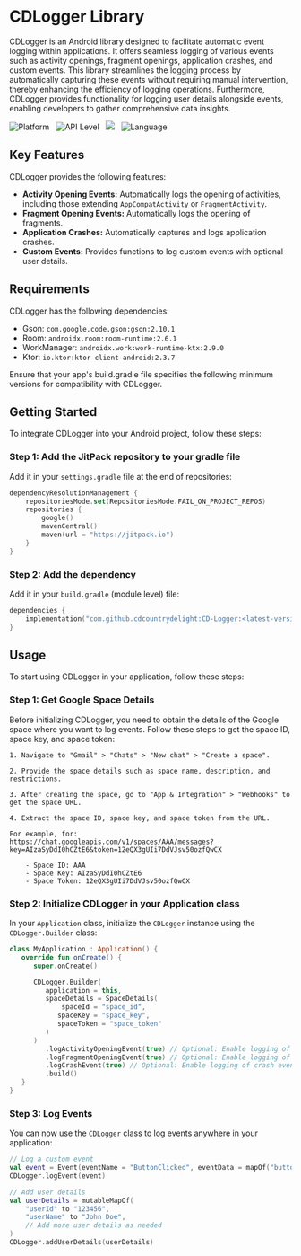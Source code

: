 # CDLogger Library

CDLogger is an Android library designed to facilitate automatic event logging within applications.
It offers seamless logging of various events such as activity openings, fragment openings,
application crashes, and custom events. This library streamlines the logging process by
automatically capturing these events without requiring manual intervention, thereby enhancing the
efficiency of logging operations. Furthermore, CDLogger provides functionality for logging user
details alongside events, enabling developers to gather comprehensive data insights.

![Platform](https://img.shields.io/badge/Platform-Android-lightseagreen) &nbsp;
![API Level](https://img.shields.io/badge/API-21%2B-steelblue) &nbsp;
[![](https://jitpack.io/v/cdcountrydelight/CD-Logger.svg)](https://jitpack.io/#cdcountrydelight/CD-Logger)
&nbsp;
![Language](https://img.shields.io/badge/Language-Kotlin-orange)

## Key Features

CDLogger provides the following features:

- **Activity Opening Events:** Automatically logs the opening of activities, including those
  extending `AppCompatActivity` or `FragmentActivity`.
- **Fragment Opening Events:** Automatically logs the opening of fragments.
- **Application Crashes:** Automatically captures and logs application crashes.
- **Custom Events:** Provides functions to log custom events with optional user details.

## Requirements

CDLogger has the following dependencies:

- Gson: `com.google.code.gson:gson:2.10.1`
- Room: `androidx.room:room-runtime:2.6.1`
- WorkManager: `androidx.work:work-runtime-ktx:2.9.0`
- Ktor: `io.ktor:ktor-client-android:2.3.7`

Ensure that your app's build.gradle file specifies the following minimum versions for compatibility
with CDLogger.

## Getting Started

To integrate CDLogger into your Android project, follow these steps:

### Step 1: Add the JitPack repository to your gradle file

Add it in your `settings.gradle` file at the end of repositories:

```kotlin
dependencyResolutionManagement {
    repositoriesMode.set(RepositoriesMode.FAIL_ON_PROJECT_REPOS)
    repositories {
        google()
        mavenCentral()
        maven(url = "https://jitpack.io")
    }
}
```

### Step 2: Add the dependency

Add it in your `build.gradle` (module level) file:

```kotlin
dependencies {
    implementation("com.github.cdcountrydelight:CD-Logger:<latest-version>")
}
```

## Usage

To start using CDLogger in your application, follow these steps:

### Step 1: Get Google Space Details

Before initializing CDLogger, you need to obtain the details of the Google space where you want to
log events. Follow these steps to get the space ID, space key, and space token:

    1. Navigate to "Gmail" > "Chats" > "New chat" > "Create a space".

    2. Provide the space details such as space name, description, and restrictions.

    3. After creating the space, go to "App & Integration" > "Webhooks" to get the space URL.
    
    4. Extract the space ID, space key, and space token from the URL. 

    For example, for:
    https://chat.googleapis.com/v1/spaces/AAA/messages?key=AIzaSyDdI0hCZtE6&token=12eQX3gUIi7DdVJsv50ozfQwCX

        - Space ID: AAA
        - Space Key: AIzaSyDdI0hCZtE6
        - Space Token: 12eQX3gUIi7DdVJsv50ozfQwCX

### Step 2: Initialize CDLogger in your Application class

In your `Application` class, initialize the `CDLogger` instance using the `CDLogger.Builder` class:

```kotlin
class MyApplication : Application() {
   override fun onCreate() {
      super.onCreate()

      CDLogger.Builder(
         application = this,
         spaceDetails = SpaceDetails(
             spaceId = "space_id",
            spaceKey = "space_key",
            spaceToken = "space_token"
         )
      )
         .logActivityOpeningEvent(true) // Optional: Enable logging of activity opening events
         .logFragmentOpeningEvent(true) // Optional: Enable logging of fragment opening events
         .logCrashEvent(true) // Optional: Enable logging of crash events
         .build()
   }
}
```

### Step 3: Log Events

You can now use the `CDLogger` class to log events anywhere in your application:

```kotlin
// Log a custom event
val event = Event(eventName = "ButtonClicked", eventData = mapOf("buttonId" to "loginButton"))
CDLogger.logEvent(event)

// Add user details
val userDetails = mutableMapOf(
    "userId" to "123456",
    "userName" to "John Doe",
    // Add more user details as needed
)
CDLogger.addUserDetails(userDetails)
```


